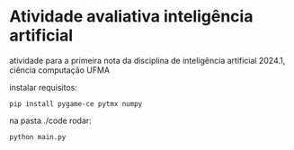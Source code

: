 # Atividade avaliativa inteligência artificial

atividade para a primeira nota da disciplina de inteligência artificial 2024.1, ciência computação UFMA

instalar requisitos:
```
pip install pygame-ce pytmx numpy
```

na pasta ./code rodar:
```
python main.py
```
